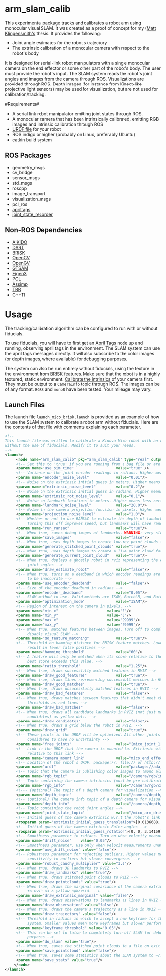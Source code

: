 # arm_slam_calib

This experimental package tracks and calibrates a robot arm using monocular visual SLAM. It was created as a proof of concept for my ([Matt Klingensmith's](github.com/mklingen) thesis. It provides the following:

* Joint angle estimates for the robot's trajectory
* The extrinsic calibration of a monocular camera with respect to the robot's body

It is designed for serial-link robot manipulators with a single monocular camera on the end effector or some other part of the robot's body. The user must provide the robot's input. The SLAM system reads the robot's joint angles and images from the camera through ROS. Visualizations are provided through ROS. Depth images (for instance from Kinect-like projective light sensors) may be used for visualization, but are not used for calibration/tracking.

#Requirements#
* A serial link robot manipulator emitting joint states through ROS.
* A monocular camera that has been intrinsically calibrated, emitting RGB images and intrinsic calibration through ROS
* [URDF file](http://wiki.ros.org/urdf) for your robot
* ROS indigo or higher (probably on Linux, preferably Ubuntu)
* catkin build system

## ROS Packages
* geometry_msgs
* cv_bridge
* sensor_msgs
* std_msgs
* roscpp
* image_transport
* visualization_msgs
* pcl_ros
* [apriltags](https://github.com/personalrobotics/apriltags)
* [joint_state_recorder](https://github.com/personalrobotics/joint_state_recorder)

## Non-ROS Dependencies
* [AIKIDO](https://github.com/personalrobotics/aikido)
* [DART](https://github.com/dartsim/dart)
* [BRISK](https://github.com/clemenscorny/brisk)
* [OpenCV](https://github.com/opencv/opencv)
* [OpenGV](https://github.com/laurentkneip/opengv)
* [GTSAM](https://github.com/devbharat/gtsam)
* [Eigen3](http://eigen.tuxfamily.org/index.php?title=Main_Page)
* [PCL](https://github.com/PointCloudLibrary/pcl)
* [Assimp](https://github.com/assimp/assimp)
* [TBB](https://github.com/wjakob/tbb)
* C++11

# Usage
The tracking/calibration algorithm can be configured to run with or without fiducials. 

To use fiducials, you will have to first get an [April Tags](https://github.com/personalrobotics/apriltags) node up and running, observing april tags in the environment. The SLAM system can use the april tags messages directly. It will also subscribe to the color images (or depth images, where available) for debugging purposes. 

The system can also be run entirely without fiducials, using the texture in the environment from [BRISK](https://github.com/clemenscorny/brisk) features. Make sure that the robot is in a highly textured, static environment. [Calibrate the intrinsics](http://wiki.ros.org/openni_launch/Tutorials/IntrinsicCalibration) of your camera first. They must be output to a `CameraInfo` topic through ROS. The images can be of any format. `BGR8` and `mono8` have been tested. Your mileage may vary.

## Launch Files ##
The launch file `launch_mico_brisk.launch` is provided as an example of how to use the SLAM system to calibrate a robot arm without fiducials. Here are the contents of that file with comments explaining each parameter.

```xml
<!--
This launch file was written to calibrate a Kinova Mico robot with an Asus Xtion Pro mounted on its wrist,
without the use of fiducials. Modify it to suit your needs.
-->
<launch>
     <node name="arm_slam_calib" pkg="arm_slam_calib" type="real" output="screen">
     <!-- Set this to 'true' if you are running from a bag file or are using /clock -->
     <param name="use_sim_time"                   value="true" />
     <!-- Variance on the joint encoder readings in radians. Higher means more noise -->
     <param name="encoder_noise_level"            value="0.01"/>
     <!-- Noise on the extrinsic initial guess in meters. Higher means less certainty -->
     <param name ="extrinsic_noise_level"         value="0.2"/>
     <!-- Noise on the extrinsic initial guess in radians. Higher means less certainty -->
     <param name="extrinsic_rot_noise_level"      value="0.1"/>
     <!-- Noise on landmark locations in meters. Higher means less certainty -->
     <param name="landmark_noise_level"           value="20.0"/>
     <!-- Noise in the camera projection function in pixels. Higher means less certainty. -->
     <param name="projection_noise_level"         value="1.0"/>
     <!-- Whether or not to use RANSAC to estimate the depth of landmrks. 
          Turning this off improves speed, but landmarks will have random initial depths -->
     <param name="run_ransac"                     value="true"/>
     <!-- When true, saves debug images of landmarks. WARNING: very slow! -->
     <param name="save_images"                    value="false"/>
     <!-- When true, uses depth images to create low-rez point clouds for visualization -->
     <param name="generate_stitched_point_clouds" value="true"/>
     <!-- When true, uses depth images to create a live point cloud for visualization -->
     <param name="generate_current_point_cloud"   value="true"/>
     <!-- When true, dsplays a ghostly robot in rviz representing the estimated
          joint angles -->
     <param name="draw_estimate_robot"            value="false"/>
     <!-- When true, turns on a deadband in which encoder readings are believed
          to be inaccurate -->
     <param name="use_encoder_deadband"           value="false"/>
     <!-- Size of the encoder deadband in radians -->
     <param name="encoder_deadband"               value="0.05"/>
     <!-- SLAM method to use. Valid methods are ISAM, BatchLM, and BatchDogleg -->
     <param name="optimization_mode"              value="ISAM"/>
     <!-- Region of interest on the camera in pixels. -->
     <param name="min_x"                      value="0"/>
     <param name="min_y"                      value="0"/>
     <param name="max_x"                      value="99999"/>
     <param name="max_y"                      value="99999"/>
     <!-- When true, matches features between images. Turn off to completely
          disable visual SLAM -->
     <param name="do_feature_matching"            value="true"/>
     <!-- Threshold on hamming distance for BRISK feature matches. Lower values
          result in fewer false positives -->
     <param name="hamming_threshold"              value="60"/>
     <!-- A feature will only be matched when its score relative to the next
          best score exceeds this value. -->
     <param name="ratio_threshold"                value="1.25"/>
     <!-- When true, draws successfully matched features in RVIZ -->
     <param name="draw_good_features"             value="true"/>
     <!-- When true, draws lines representing successfull matches in RVIZ -->
     <param name="draw_good_matches"              value="true"/>
     <!-- When true, draws unsucessfully matched features in RVIZ -->
     <param name="draw_bad_features"              value="false"/>
     <!-- When true, draws matches between features that didn't meet the required
          thresholds as red lines -->
     <param name="draw_bad_matches"               value="false"/>
     <!-- When true, draws all candidate landmarks in RVIZ (not just matched
          candidates) as yellow dots. -->
     <param name="draw_candidates"                value="false"/>
     <!-- When true, draws a grid below the robot in RVIZ. -->
     <param name="draw_grid"                      value="true"/>
     <!-- These joints in the URDF will be optimized. All other joints will be 
          considered to have no uncertainty -->
     <param name="free_joints"                    value="[mico_joint_1, mico_joint_2, mico_joint_3, mico_joint_4, mico_joint_5, mico_joint_6]"/>
     <!-- Link in the URDF that the camera is mounted to. Extrinsic will be reported
          relative to this link -->
     <param name="camera_mount_link"              value="mico_end_effector"/>
     <!-- Location of the robot's URDF. package://, file:// or http:// can be used. -->
     <param name="urdf"                           value="package://ada_description/robots/mico.urdf"/>
     <!-- Topic that the camera is publishing color images to (mono also works)-->
     <param name="rgb_topic"                      value="/camera/rgb/image_rect_color"/>
     <!-- Topic containing the camera intrinsics (must be pre-calibrated) -->
     <param name="rgb_info"                       value="/camera/rgb/camera_info"/>
     <!--- (optional) The topic of a depth camera for visualization -->
     <param name="depth_topic"                    value="/camera/depth/image_rect_raw"/>
     <!-- (optional) The camera info topic of a depth camera for visualization -->
     <param name="depth_info"                     value="/camera/depth/camera_info"/>
     <!-- Topic containing the robot joint angles -->
     <param name="joint_state_topic"              value="/mico_arm_driver/out/joint_state"/>
     <!-- Initial guess of the camera extrinsic w.r.t the robot's link in meters. -->
     <rosparam param="extrinsic_initial_guess_translation">[0.0136688, 0.0486435, -0.0924387]</rosparam>
     <!-- Initial guess of the camera extrinsic Euler angles -->
     <rosparam param="extrinsic_initial_guess_rotation">[0, 0, 3.14159]</rosparam>
     <!-- Smoothness parameter in radians. Turn on when velocity measurements unavailable -->
     <param name="drift_noise"    value="0.05"/>
     <!-- Smoothness parameter. Use only when velocit measurements unavailable -->
     <param name="use_drift_noise" value="false"/>
     <!-- Robustness parameter for rejecting outliers. Higher values mean less 
          sensitivity to outliers but slower convergence. -->
     <param name="robust_cauchy_multiplier" value="3.0"/>
     <!-- When true, draws 3D landmarks to RVIZ -->
     <param name="draw_landmarks" value="true"/>
     <!-- When true, draws stitched point clouds to RVIZ -->
     <param name="draw_pointclouds" value="true"/>
     <!-- When true, draws the marginal covariance of the camera extrinsic
          to RVIZ as a yellow spheroid. -->
     <param name="draw_extrinsic_marginal" value="false"/>
     <!-- When true, draws observations to landmarks as lines in RVIZ -->
     <param name="draw_observation" value="false"/>
     <!-- When true, draws the camera's trajectory as a line in RVIZ -->
     <param name="draw_trajectory" value="false"/>
     <!-- Threshold in radians in which to accept a new keyframe for the SLAM
          system. Smaller values mean more keyframes but slower performance -->
     <param name="keyframe_threshold" value="0.05"/>
     <!-- This can be set to false to completely turn off SLAM for debugging
          purposes -->
     <param name="do_slam" value="true"/>
     <!-- When true, saves the stitched point clouds to a file on exit -->
     <param name="save_pointcloud" value="false"/>
     <!-- When true, saves some statistics about the SLAM system to ~/.ros -->
     <param name="save_stats" value="true"/>
    </node>
</launch>
```
